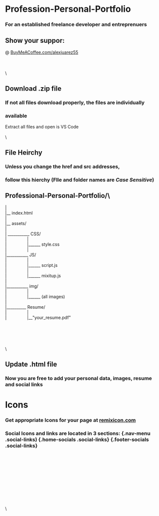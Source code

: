# Profession-Personal-Portfolio
### For an established freelance developer and entreprenuers
## Show your suppor:
@ [BuyMeACoffee.com/alexjuarez55](buymeacoffee.com/alexjuarez55)
\
\
\
\
\

## Download .zip file
  ### If not all files download properly, the files are individually
  ### available
  Extract all files and open is VS Code
\
\
\

## File Heirchy
  ### Unless you change the href and src addresses,
  ### follow this hierchy (FIle and folder names are *Case Sensitive*)

 ## Professional-Personal-Portfolio/\
|\
|__ index.html\
|\
|__  assets/\
|\
|  ___________ CSS/\
  | &nbsp;&nbsp;&nbsp;&nbsp;&nbsp;&nbsp;&nbsp;&nbsp;&nbsp;&nbsp;&nbsp;&nbsp;&nbsp;&nbsp;&nbsp; |\
  | &nbsp;&nbsp;&nbsp;&nbsp;&nbsp;&nbsp;&nbsp;&nbsp;&nbsp;&nbsp;&nbsp;&nbsp;&nbsp;&nbsp;&nbsp; |______ style.css\
  | &nbsp;&nbsp;&nbsp;&nbsp;&nbsp;&nbsp;&nbsp;&nbsp;&nbsp;&nbsp;&nbsp;&nbsp;&nbsp;&nbsp;&nbsp; |\
  |___________ JS/\
  | &nbsp;&nbsp;&nbsp;&nbsp;&nbsp;&nbsp;&nbsp;&nbsp;&nbsp;&nbsp;&nbsp;&nbsp;&nbsp;&nbsp;&nbsp; |\
  | &nbsp;&nbsp;&nbsp;&nbsp;&nbsp;&nbsp;&nbsp;&nbsp;&nbsp;&nbsp;&nbsp;&nbsp;&nbsp;&nbsp;&nbsp; |______ script.js\
  | &nbsp;&nbsp;&nbsp;&nbsp;&nbsp;&nbsp;&nbsp;&nbsp;&nbsp;&nbsp;&nbsp;&nbsp;&nbsp;&nbsp;&nbsp; |\
  | &nbsp;&nbsp;&nbsp;&nbsp;&nbsp;&nbsp;&nbsp;&nbsp;&nbsp;&nbsp;&nbsp;&nbsp;&nbsp;&nbsp;&nbsp; |______ mixitup.js\
  |\
  |___________ img/\
  | &nbsp;&nbsp;&nbsp;&nbsp;&nbsp;&nbsp;&nbsp;&nbsp;&nbsp;&nbsp;&nbsp;&nbsp;&nbsp;&nbsp;&nbsp; |\
  | &nbsp;&nbsp;&nbsp;&nbsp;&nbsp;&nbsp;&nbsp;&nbsp;&nbsp;&nbsp;&nbsp;&nbsp;&nbsp;&nbsp;&nbsp; |______ (all images)\
  |\
  |__________ Resume/\
  | &nbsp;&nbsp;&nbsp;&nbsp;&nbsp;&nbsp;&nbsp;&nbsp;&nbsp;&nbsp;&nbsp;&nbsp;&nbsp;&nbsp;&nbsp; |\
  | &nbsp;&nbsp;&nbsp;&nbsp;&nbsp;&nbsp;&nbsp;&nbsp;&nbsp;&nbsp;&nbsp;&nbsp;&nbsp;&nbsp;&nbsp; |__"your_resume.pdf"\
  \
  \
  \
  \
  \
  \
  
  
## Update .html file
###  Now you are free to add your personal data, images, resume and social links

# Icons
### Get appropriate Icons for your page at [remixicon.com](https://remixicon.com)
### Social Icons and links are located in 3 sections: {.nav-menu .social-links) {.home-socials .social-links} {.footer-socials .social-links}
   \
   \
   \
   \
   \
   \
   \
   \
   \
   \
   \
      
